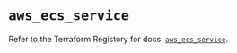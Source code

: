 # `aws_ecs_service`

Refer to the Terraform Registory for docs: [`aws_ecs_service`](https://registry.terraform.io/providers/hashicorp/aws/5.6.1/docs/resources/ecs_service).

